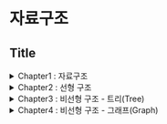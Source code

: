 # 자료구조
## Title
<details><summary>
Chapter1 : 자료구조
</summary><div markdown="1">

 1. [자료와 정보](#자료와-정보)
 1. [자료처리와 자료구조](#자료처리와-자료구조)
 1. [추상화](#추상화)
 1. [자료구조의 형태](#자료구조의-형태)
 1. [자료구조의 분류](#자료구조의-분류)
    1. [선형 구조](#선형-구조)
    1. [비선형 구조](#비선형-구조)
 </div></details>
<details><summary>
Chapter2 : 선형 구조
</summary><div markdown="1">

1. [배열(Array)](#배열(Array))
    - [배열 요소의 저장](#배열-요소의-저장)
    - [다차원 배열](#다차원-배열)
 1. [스택(Stack)](#스택(Stack))
    - [스택의 연산](#스택의-연산)
    - [배열을 이용한 스택의 구현](#배열을-이용한-스택의-구현)
    - [Push()](#Push())
    - [Pop()](#Pop())
    - [Peek()](#Peek())
1. [큐(Queue)](#큐(Queue))
    - [큐의 연산](#큐의-연산)
    - [선형 큐와 원형 큐](#선형-큐와-원형-큐)
        - [선형 큐](#선형-큐)
        - [원형 큐](#원형-큐)
            - [원형 큐의 삽입 삭제 구현](#원형-큐의-삽입-삭제-구현)
1. [리스트(List)](#리스트(List))
    - [선형 리스트](#선형-리스트)
    - [연결 리스트](#연결-리스트)
        - [단순 연결 리스트의 구현](#단순-연결-리스트의-구현)
        - [단순 연결 리스트의 삽입 연산 구현](#단순-연결-리스트의-삽입-연산-구현)
        - [단순 연결 리스트의 삭제 연산 구현](#단순-연결-리스트의-삭제-연산-구현)
</div></details>
<details><summary>
Chapter3 : 비선형 구조 - 트리(Tree)
</summary><div markdown="1">

 1. [비선형 구조란?](#비선형-구조란?)
 1. [비선형 자료 구조](#비선형-자료-구조)
1. [트리(Tree)](#트리(Tree))
    - [트리의 용어](#트리의-용어)
    - [트리의 분류](#트리의-분류)
1. [이진 트리(Binary Tree)](#이진-트리(Binary-Tree))
    - [이진 트리의 종류](#이진-트리의-종류)
    - [이진 트리의 표현](#이진-트리의-표현)
        - [배열을 이용한 표현](#배열을-이용한-표현)
        - [연결리스트를 이용한 표현](#연결리스트를-이용한-표현)
    - [이진 트리의 순회](#이진-트리의-순회)
        - [전위(Preorder)순회](#전위(Preorder)순회)
        - [중위(Inorder)순회](#중위(Inorder)순회)
        - [후위(Postorder)](#후위(Postorder))
    - [이진 트리 순회 알고리즘](#이진-트리-순회-알고리즘)
        - [재귀 알고리즘을 사용한 이진 트리 순회](#재귀-알고리즘을-사용한-이진-트리-순회)
        - [반복 알고리즘을 사용한 이진 트리 순회](#반복-알고리즘을-사용한-이진-트리-순회)
    - [이진 탐색 트리(Binary Search Tree)](#이진-탐색-트리(Binary-Search-Tree))
        - [이진 탐색 트리의 탐색](#이진-탐색-트리의-탐색)
        - [이진 탐색 트리에서의 삽입](#이진-탐색-트리에서의-삽입)
        - [이진 탐색 트리에서의 삭제](#이진-탐색-트리에서의-삽입)
</div></details>
<details><summary>
Chapter4 : 비선형 구조 - 그래프(Graph)
</summary><div markdown="1">

 1. [그래프(Graph)?](#그래프graph)
    - [그래프의 종류](#그래프의-종류)
    - [간선의 특성에 따른 분류](#간선의-특성에-따른-분류)
    - [구조적 특성에 따른 분류](#구조적-특성에-따른-분류)
 1. [그래프의 용어](#그래프의-용어)
 1. [그래프의 표현](#그래프의-표현)
    - [인접 행렬을 이용한 표현](#인접-행렬을-이용한-표현)
    - [인접 리스트를 이용한 표현](#인접-리스트를-이용한-표현)
1. [그래프의 탐색](#그래프의-탐색)
    - [깊이 우선 탐색(DFS, Depth First Search)](#깊이-우선-탐색dfs-depth-first-search)
    - [너비 우선 탐색(BFS, Breadth First Search)](#너비-우선-탐색bfs-breadth-first-search)
</div></details>